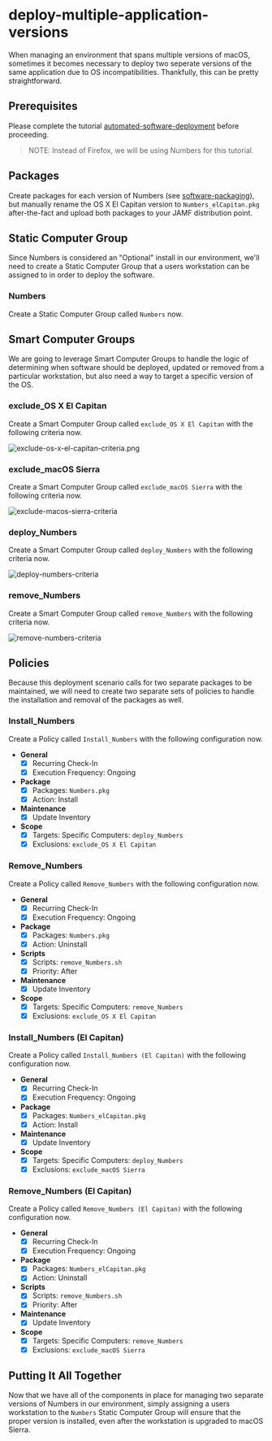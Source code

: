 # deploy-multiple-application-versions

When managing an environment that spans multiple versions of macOS, sometimes it becomes necessary to deploy two seperate versions of the same application due to OS incompatibilities. Thankfully, this can be pretty straightforward.

## Prerequisites

Please complete the tutorial [automated-software-deployment](https://github.com/ToplessBanana/tutorials/tree/master/HOW-TO-automated-software-deployment) before proceeding.

> NOTE: Instead of Firefox, we will be using Numbers for this tutorial.

## Packages

Create packages for each version of Numbers (see [software-packaging](https://github.com/ToplessBanana/tutorials/tree/master/HOW-TO-software-packaging)), but manually rename the OS X El Capitan version to `Numbers_elCapitan.pkg` after-the-fact and upload both packages to your JAMF distribution point.

## Static Computer Group

Since Numbers is considered an "Optional" install in our environment, we'll need to create a Static Computer Group that a users workstation can be assigned to in order to deploy the software.

### Numbers

Create a Static Computer Group called `Numbers` now.

## Smart Computer Groups

We are going to leverage Smart Computer Groups to handle the logic of determining when software should be deployed, updated or removed from a particular workstation, but also need a way to target a specific version of the OS.

### exclude_OS X El Capitan

Create a Smart Computer Group called `exclude_OS X El Capitan` with the following criteria now.

![exclude-os-x-el-capitan-criteria.png](https://github.com/ToplessBanana/tutorials/blob/master/HOW-TO-deploy-multiple-application-versions/resources/exclude-os-x-el-capitan-criteria.png)

### exclude_macOS Sierra

Create a Smart Computer Group called `exclude_macOS Sierra` with the following criteria now.

![exclude-macos-sierra-criteria](https://github.com/ToplessBanana/tutorials/blob/master/HOW-TO-deploy-multiple-application-versions/resources/exclude-macos-sierra-criteria.png)

### deploy_Numbers

Create a Smart Computer Group called `deploy_Numbers` with the following criteria now.

![deploy-numbers-criteria](https://github.com/ToplessBanana/tutorials/blob/master/HOW-TO-deploy-multiple-application-versions/resources/deploy-numbers-criteria.png)

### remove_Numbers

Create a Smart Computer Group called `remove_Numbers` with the following criteria now.

![remove-numbers-criteria](https://github.com/ToplessBanana/tutorials/blob/master/HOW-TO-deploy-multiple-application-versions/resources/remove-numbers-criteria.png)

## Policies

Because this deployment scenario calls for two separate packages to be maintained, we will need to create two separate sets of policies to handle the installation and removal of the packages as well.

### Install_Numbers

Create a Policy called `Install_Numbers` with the following configuration now.

- **General**
  - [x] Recurring Check-In
  - [x] Execution Frequency: Ongoing
- **Package**
  - [x] Packages: `Numbers.pkg`
  - [x] Action: Install
- **Maintenance**
  - [x] Update Inventory
- **Scope**
  - [x] Targets: Specific Computers: `deploy_Numbers`
  - [x] Exclusions: `exclude_OS X El Capitan`

### Remove_Numbers

Create a Policy called `Remove_Numbers` with the following configuration now.

- **General**
  - [x] Recurring Check-In
  - [x] Execution Frequency: Ongoing
- **Package**
  - [x] Packages: `Numbers.pkg`
  - [x] Action: Uninstall
- **Scripts**
  - [x] Scripts: `remove_Numbers.sh`
  - [x] Priority: After
- **Maintenance**
  - [x] Update Inventory
- **Scope**
  - [x] Targets: Specific Computers: `remove_Numbers`
  - [x] Exclusions: `exclude_OS X El Capitan`
  
### Install_Numbers (El Capitan)

Create a Policy called `Install_Numbers (El Capitan)` with the following configuration now.

- **General**
  - [x] Recurring Check-In
  - [x] Execution Frequency: Ongoing
- **Package**
  - [x] Packages: `Numbers_elCapitan.pkg`
  - [x] Action: Install
- **Maintenance**
  - [x] Update Inventory
- **Scope**
  - [x] Targets: Specific Computers: `deploy_Numbers`
  - [x] Exclusions: `exclude_macOS Sierra`

### Remove_Numbers (El Capitan)

Create a Policy called `Remove_Numbers (El Capitan)` with the following configuration now.

- **General**
  - [x] Recurring Check-In
  - [x] Execution Frequency: Ongoing
- **Package**
  - [x] Packages: `Numbers_elCapitan.pkg`
  - [x] Action: Uninstall
- **Scripts**
  - [x] Scripts: `remove_Numbers.sh`
  - [x] Priority: After
- **Maintenance**
  - [x] Update Inventory
- **Scope**
  - [x] Targets: Specific Computers: `remove_Numbers`
  - [x] Exclusions: `exclude_macOS Sierra`

## Putting It All Together

Now that we have all of the components in place for managing two separate versions of Numbers in our environment, simply assigning a users workstation to the `Numbers` Static Computer Group will ensure that the proper version is installed, even after the workstation is upgraded to macOS Sierra.

